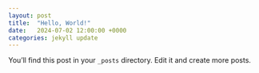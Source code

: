 ```yaml
---
layout: post
title:  "Hello, World!"
date:   2024-07-02 12:00:00 +0000
categories: jekyll update
---
```

You’ll find this post in your `_posts` directory. Edit it and create more posts.
